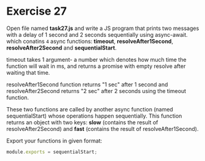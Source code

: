 # Exercise 27

Open file named **task27.js** and write a JS program that prints two messages with a delay of 1 second and 2 seconds sequentially using async-await. which conatins `4` async functions: **timeout**, **resolveAfter1Second**, **resolveAfter2Second** and **sequentialStart**.

timeout takes 1 argument- a number which denotes how much time the function will wait in ms, and returns a promise with empty resolve after waiting that time.

resolveAfter1Second function returns "1 sec" after 1 second and resolveAfter2Second returns "2 sec" after 2 seconds using the timeout function.

These two functions are called by another async function (named sequentialStart) whose operations happen sequentially. This function returns an object with two keys: **slow** (contains the result of resolveAfter2Second) and **fast** (contains the result of resolveAfter1Second).

Export your functions in given format:

```js
module.exports = sequentialStart;
```